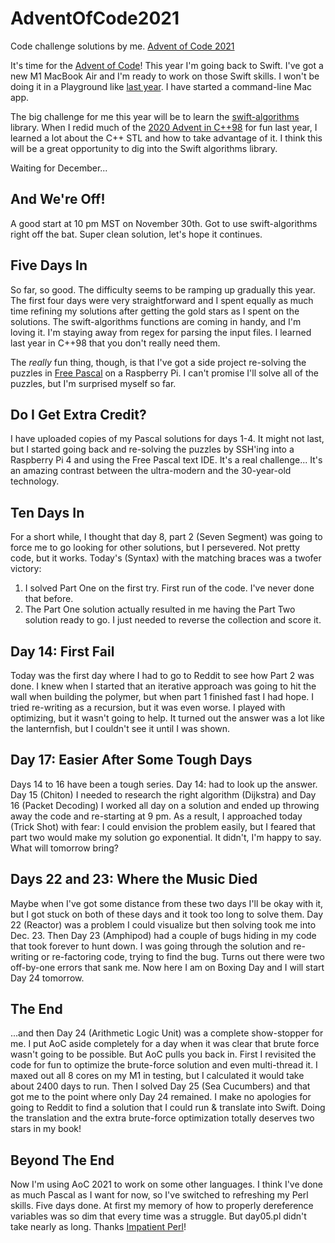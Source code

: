# AdventOfCode2021
Code challenge solutions by me. [Advent of Code 2021](https://adventofcode.com/2021)

It's time for the [Advent of Code](https://adventofcode.com/2021)! This year I'm going back to Swift. I've got a new M1 MacBook Air and I'm ready to work on those Swift skills. I won't be doing it in a Playground like [last year](https://github.com/sbiickert/SwiftAdventOfCode2020). I have started a command-line Mac app.

The big challenge for me this year will be to learn the [swift-algorithms](https://github.com/apple/swift-algorithms) library. When I redid much of the [2020 Advent in C++98](https://github.com/sbiickert/AdventOfCode2020Classic) for fun last year, I learned a lot about the C++ STL and how to take advantage of it. I think this will be a great opportunity to dig into the Swift algorithms library.

Waiting for December...

## And We're Off!

A good start at 10 pm MST on November 30th. Got to use swift-algorithms right off the bat. Super clean solution, let's hope it continues.

## Five Days In

So far, so good. The difficulty seems to be ramping up gradually this year. The first four days were very straightforward and I spent equally as much time refining my solutions after getting the gold stars as I spent on the solutions. The swift-algorithms functions are coming in handy, and I'm loving it. I'm staying away from regex for parsing the input files. I learned last year in C++98 that you don't really need them.

The *really* fun thing, though, is that I've got a side project re-solving the puzzles in [Free Pascal](https://freepascal.org) on a Raspberry Pi. I can't promise I'll solve all of the puzzles, but I'm surprised myself so far.

## Do I Get Extra Credit?

I have uploaded copies of my Pascal solutions for days 1-4. It might not last, but I started going back and re-solving the puzzles by SSH'ing into a Raspberry Pi 4 and using the Free Pascal text IDE. It's a real challenge... It's an amazing contrast between the ultra-modern and the 30-year-old technology.

## Ten Days In

For a short while, I thought that day 8, part 2 (Seven Segment) was going to force me to go looking for other solutions, but I persevered. Not pretty code, but it works. Today's (Syntax) with the matching braces was a twofer victory:

1. I solved Part One on the first try. First run of the code. I've never done that before. <mic drop>
2. The Part One solution actually resulted in me having the Part Two solution ready to go. I just needed to reverse the collection and score it.
 
## Day 14: First Fail

Today was the first day where I had to go to Reddit to see how Part 2 was done. I knew when I started that an iterative approach was going to hit the wall when building the polymer, but when part 1 finished fast I had hope. I tried re-writing as a recursion, but it was even worse. I played with optimizing, but it wasn't going to help. It turned out the answer was a lot like the lanternfish, but I couldn't see it until I was shown.

## Day 17: Easier After Some Tough Days
 
Days 14 to 16 have been a tough series. Day 14: had to look up the answer. Day 15 (Chiton) I needed to research the right algorithm (Dijkstra) and Day 16 (Packet Decoding) I worked all day on a solution and ended up throwing away the code and re-starting at 9 pm. As a result, I approached today (Trick Shot) with fear: I could envision the problem easily, but I feared that part two would make my solution go exponential. It didn't, I'm happy to say. What will tomorrow bring?


## Days 22 and 23: Where the Music Died

Maybe when I've got some distance from these two days I'll be okay with it, but I got stuck on both of these days and it took too long to solve them. Day 22 (Reactor) was a problem I could visualize but then solving took me into Dec. 23. Then Day 23 (Amphipod) had a couple of bugs hiding in my code that took forever to hunt down. I was going through the solution and re-writing or re-factoring code, trying to find the bug. Turns out there were two off-by-one errors that sank me. Now here I am on Boxing Day and I will start Day 24 tomorrow.

## The End

...and then Day 24 (Arithmetic Logic Unit) was a complete show-stopper for me. I put AoC aside completely for a day when it was clear that brute force wasn't going to be possible. But AoC pulls you back in. First I revisited the code for fun to optimize the brute-force solution and even multi-thread it. I maxed out all 8 cores on my M1 in testing, but I calculated it would take about 2400 days to run. Then I solved Day 25 (Sea Cucumbers) and that got me to the point where only Day 24 remained. I make no apologies for going to Reddit to find a solution that I could run & translate into Swift. Doing the translation and the extra brute-force optimization totally deserves two stars in my book!

## Beyond The End
 
Now I'm using AoC 2021 to work on some other languages. I think I've done as much Pascal as I want for now, so I've switched to refreshing my Perl skills. Five days done. At first my memory of how to properly dereference variables was so dim that every time was a struggle. But day05.pl didn't take nearly as long. Thanks [Impatient Perl](https://www.perl.org/books/impatient-perl/)!
